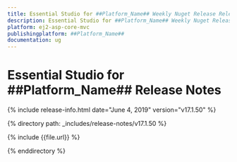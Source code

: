 ```yaml
---
title: Essential Studio for ##Platform_Name## Weekly Nuget Release Release Notes  
description: Essential Studio for ##Platform_Name## Weekly Nuget Release Release Notes  
platform: ej2-asp-core-mvc
publishingplatform: ##Platform_Name##
documentation: ug
---
```


# Essential Studio for  ##Platform_Name##  Release Notes  

{% include release-info.html date="June 4, 2019"   version="v17.1.50"  %} 

{% directory path: _includes/release-notes/v17.1.50 %}

{% include {{file.url}} %}

{% enddirectory %}
